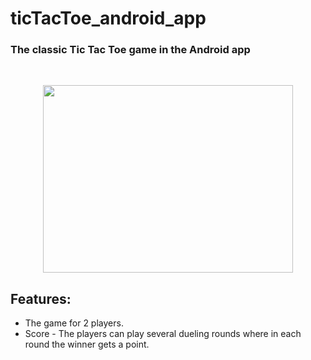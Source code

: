 # ticTacToe_android_app

### The classic Tic Tac Toe game in the Android app

<br>

<p align = "center">
    <img src = https://github.com/amitha511/ticTacToe_android_app/blob/main/video.mp4 width="400" height="300" />

## Features:

- The game for 2 players.
- Score - The players can play several dueling rounds where in each round the winner gets a point.
